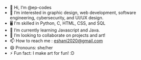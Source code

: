 - 👋 Hi, I’m @ep-codes
- 👀 I’m interested in graphic design, web development, software engineering, cybersecurity, and UI/UX design.
- 🖥️ I'm skilled in Python, C, HTML, CSS, and SQL
- 🌱 I’m currently learning Javascript and Java.
- 💞️ I’m looking to collaborate on projects and art! 
- 📫 How to reach me : eshani2020@gmail.com
- 😄 Pronouns: she/her
- ⚡ Fun fact: I make art for fun! :D

<!---
ep-codes/ep-codes is a ✨ special ✨ repository because its `README.md` (this file) appears on your GitHub profile.
You can click the Preview link to take a look at your changes.
--->
